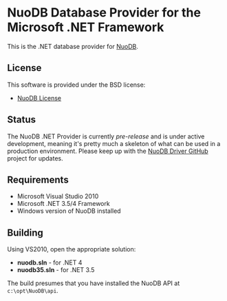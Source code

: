 # NuoDB Database Provider for the Microsoft .NET Framework #

This is the .NET database provider for [NuoDB](http://www.nuodb.com).

## License ##

This software is provided under the BSD license:

* [NuoDB License](../LICENSE)

## Status ##

The NuoDB .NET Provider is currently _pre-release_ and is under active development, meaning it's pretty much a skeleton of what can be used in a production environment.  Please keep up with the [NuoDB Driver GitHub](https://github.com/nuodb/nuodb-drivers) project for updates.

## Requirements ##

* Microsoft Visual Studio 2010
* Microsoft .NET 3.5/4 Framework
* Windows version of NuoDB installed

## Building ##

Using VS2010, open the appropriate solution:

* **nuodb.sln** - for .NET 4
* **nuodb35.sln** - for .NET 3.5

The build presumes that you have installed the NuoDB API at `c:\opt\NuoDB\api`.
